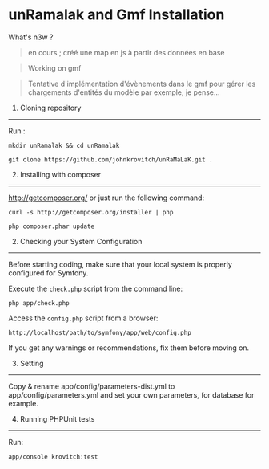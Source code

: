 unRamalak and Gmf Installation
========================

What's n3w ?

> en cours ; créé une map en js à partir des données en base

> Working on gmf

> Tentative d'implémentation d'évènements dans le gmf pour gérer les chargements d'entités du modèle par exemple, je pense...



1) Cloning repository
----------------------------------

Run :

    mkdir unRamalak && cd unRamalak

    git clone https://github.com/johnkrovitch/unRaMaLaK.git .


2) Installing with composer
----------------------------------

http://getcomposer.org/ or just run the following command:

    curl -s http://getcomposer.org/installer | php

    php composer.phar update


2) Checking your System Configuration
-------------------------------------

Before starting coding, make sure that your local system is properly
configured for Symfony.

Execute the `check.php` script from the command line:

    php app/check.php

Access the `config.php` script from a browser:

    http://localhost/path/to/symfony/app/web/config.php

If you get any warnings or recommendations, fix them before moving on.


3) Setting
--------------------------------

Copy & rename app/config/parameters-dist.yml to app/config/parameters.yml
and set your own parameters, for database for example.

4) Running PHPUnit tests
--------------------------------

Run:

    app/console krovitch:test